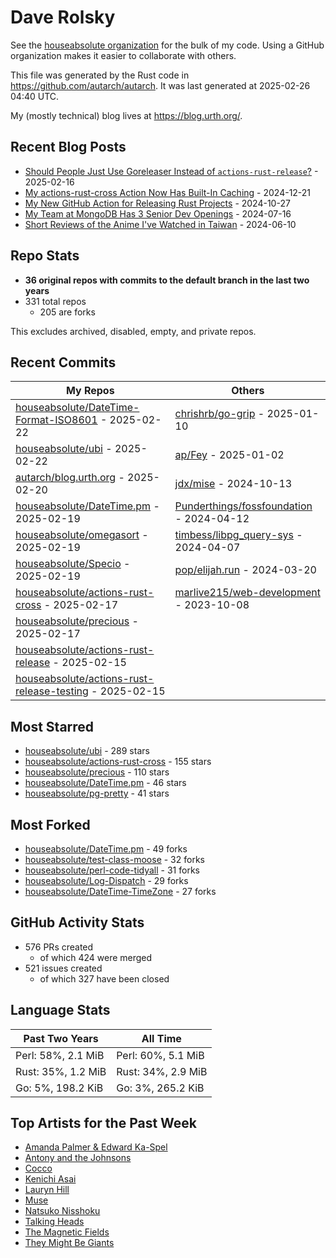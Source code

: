 
# Dave Rolsky

See the [houseabsolute organization](https://github.com/houseabsolute) for the
bulk of my code. Using a GitHub organization makes it easier to collaborate
with others.

This file was generated by the Rust code in
https://github.com/autarch/autarch. It was last generated at 2025-02-26 04:40 UTC.

My (mostly technical) blog lives at https://blog.urth.org/.

## Recent Blog Posts

- [Should People Just Use Goreleaser Instead of `actions-rust-release`?](https://blog.urth.org/2025/02/16/should-people-just-use-goreleaser-instead-of-actions-rust-release/) - 2025-02-16
- [My actions-rust-cross Action Now Has Built-In Caching](https://blog.urth.org/2024/12/21/my-actions-rust-cross-action-now-has-built-in-caching/) - 2024-12-21
- [My New GitHub Action for Releasing Rust Projects](https://blog.urth.org/2024/10/27/my-new-github-action-for-releasing-rust-projects/) - 2024-10-27
- [My Team at MongoDB Has 3 Senior Dev Openings](https://blog.urth.org/2024/07/16/my-team-at-mongodb-has-3-senior-dev-openings/) - 2024-07-16
- [Short Reviews of the Anime I&#39;ve Watched in Taiwan](https://blog.urth.org/2024/06/10/short-reviews-of-the-anime-i-ve-watched-in-taiwan/) - 2024-06-10


## Repo Stats
- **36 original repos with commits to the default branch in the last two years**
- 331 total repos
  - 205 are forks

This excludes archived, disabled, empty, and private repos.

## Recent Commits
| My Repos | Others |
|----------|--------|
| [houseabsolute/DateTime-Format-ISO8601](https://github.com/houseabsolute/DateTime-Format-ISO8601) - 2025-02-22              | [chrishrb/go-grip](https://github.com/chrishrb/go-grip) - 2025-01-10                |
| [houseabsolute/ubi](https://github.com/houseabsolute/ubi) - 2025-02-22              | [ap/Fey](https://github.com/ap/Fey) - 2025-01-02                |
| [autarch/blog.urth.org](https://github.com/autarch/blog.urth.org) - 2025-02-20              | [jdx/mise](https://github.com/jdx/mise) - 2024-10-13                |
| [houseabsolute/DateTime.pm](https://github.com/houseabsolute/DateTime.pm) - 2025-02-19              | [Punderthings/fossfoundation](https://github.com/Punderthings/fossfoundation) - 2024-04-12                |
| [houseabsolute/omegasort](https://github.com/houseabsolute/omegasort) - 2025-02-19              | [timbess/libpg_query-sys](https://github.com/timbess/libpg_query-sys) - 2024-04-07                |
| [houseabsolute/Specio](https://github.com/houseabsolute/Specio) - 2025-02-19              | [pop/elijah.run](https://github.com/pop/elijah.run) - 2024-03-20                |
| [houseabsolute/actions-rust-cross](https://github.com/houseabsolute/actions-rust-cross) - 2025-02-17              | [marlive215/web-development](https://github.com/marlive215/web-development) - 2023-10-08                |
| [houseabsolute/precious](https://github.com/houseabsolute/precious) - 2025-02-17              |                 |
| [houseabsolute/actions-rust-release](https://github.com/houseabsolute/actions-rust-release) - 2025-02-15              |                 |
| [houseabsolute/actions-rust-release-testing](https://github.com/houseabsolute/actions-rust-release-testing) - 2025-02-15              |                 |


## Most Starred
- [houseabsolute/ubi](https://github.com/houseabsolute/ubi) - 289 stars
- [houseabsolute/actions-rust-cross](https://github.com/houseabsolute/actions-rust-cross) - 155 stars
- [houseabsolute/precious](https://github.com/houseabsolute/precious) - 110 stars
- [houseabsolute/DateTime.pm](https://github.com/houseabsolute/DateTime.pm) - 46 stars
- [houseabsolute/pg-pretty](https://github.com/houseabsolute/pg-pretty) - 41 stars


## Most Forked
- [houseabsolute/DateTime.pm](https://github.com/houseabsolute/DateTime.pm) - 49 forks
- [houseabsolute/test-class-moose](https://github.com/houseabsolute/test-class-moose) - 32 forks
- [houseabsolute/perl-code-tidyall](https://github.com/houseabsolute/perl-code-tidyall) - 31 forks
- [houseabsolute/Log-Dispatch](https://github.com/houseabsolute/Log-Dispatch) - 29 forks
- [houseabsolute/DateTime-TimeZone](https://github.com/houseabsolute/DateTime-TimeZone) - 27 forks


## GitHub Activity Stats
- 576 PRs created
  - of which 424 were merged
- 521 issues created
  - of which 327 have been closed

## Language Stats
| Past Two Years        | All Time                |
|-----------------------|-------------------------|
| Perl: 58%, 2.1 MiB              | Perl: 60%, 5.1 MiB                |
| Rust: 35%, 1.2 MiB              | Rust: 34%, 2.9 MiB                |
| Go: 5%, 198.2 KiB              | Go: 3%, 265.2 KiB                |


## Top Artists for the Past Week
* [Amanda Palmer &amp; Edward Ka-Spel](https://musicbrainz.org/artist/3c0eb318-d2ba-45aa-9077-b83746cc56da)
* [Antony and the Johnsons](https://musicbrainz.org/artist/90cc2464-234e-4da0-b39b-576f36e633bc)
* [Cocco](https://musicbrainz.org/artist/7f28f385-a591-4f66-80ea-a81a0f2abb54)
* [Kenichi Asai](https://musicbrainz.org/artist/72a9306d-b95b-41b7-9d04-d25768f15290)
* [Lauryn Hill](https://musicbrainz.org/artist/e8414012-4a1c-4ad4-be5e-fc55294e28cc)
* [Muse](https://musicbrainz.org/artist/9c9f1380-2516-4fc9-a3e6-f9f61941d090)
* [Natsuko Nisshoku](https://musicbrainz.org/search?query=Natsuko%20Nisshoku&amp;type=artist&amp;method=indexed)
* [Talking Heads](https://musicbrainz.org/artist/a94a7155-c79d-4409-9fcf-220cb0e4dc3a)
* [The Magnetic Fields](https://musicbrainz.org/artist/3ff72a59-f39d-411d-9f93-2d4a86413013)
* [They Might Be Giants](https://musicbrainz.org/artist/183d6ef6-e161-47ff-9085-063c8b897e97)

